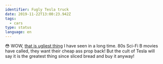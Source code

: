 ```yaml
---
identifier: Fugly Tesla truck
date: 2019-11-22T13:00:23.942Z
tags:
  - cars
type: status
language: en
---
```

😳 WOW, [that is ugliest thing](https://www.tesla.com/cybertruck) I have seen in a long time. 80s Sci-Fi B movies have called, they want their cheap ass prop back! But the cult of Tesla will say it is the greatest thing since sliced bread and buy it anyway!
